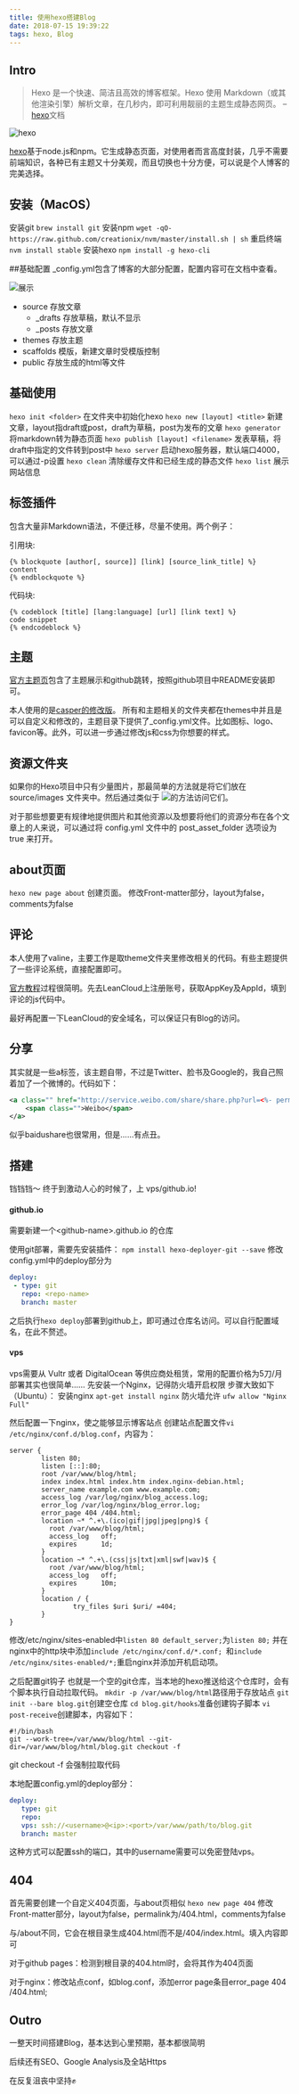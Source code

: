 ```yaml
---
title: 使用hexo搭建Blog
date: 2018-07-15 19:39:22
tags: hexo, Blog
---
```

## Intro
> Hexo 是一个快速、简洁且高效的博客框架。Hexo 使用 Markdown（或其他渲染引擎）解析文章，在几秒内，即可利用靓丽的主题生成静态网页。 –[hexo](https://hexo.io/zh-cn/docs/index.html)文档

![hexo](hexo_intro.png)

[hexo](https://hexo.io/zh-cn/)基于node.js和npm。它生成静态页面，对使用者而言高度封装，几乎不需要前端知识，各种已有主题又十分美观，而且切换也十分方便，可以说是个人博客的完美选择。

## 安装（MacOS）
安装git `brew install git`
安装npm `wget -qO- https://raw.github.com/creationix/nvm/master/install.sh | sh`
重启终端 `nvm install stable`
安装hexo `npm install -g hexo-cli`

##基础配置
_config.yml包含了博客的大部分配置，配置内容可在文档中查看。

![展示](dir.png)
* source 存放文章
  * _drafts 存放草稿，默认不显示
  * _posts 存放文章
* themes 存放主题
* scaffolds 模版，新建文章时受模版控制
* public 存放生成的html等文件

## 基础使用
`hexo init <folder>` 在文件夹中初始化hexo
`hexo new [layout] <title>` 新建文章，layout指draft或post，draft为草稿，post为发布的文章
`hexo generator` 将markdown转为静态页面
`hexo publish [layout] <filename>` 发表草稿，将draft中指定的文件转到post中
`hexo server` 启动hexo服务器，默认端口4000，可以通过-p设置
`hexo clean` 清除缓存文件和已经生成的静态文件
`hexo list` 展示网站信息

## 标签插件
包含大量非Markdown语法，不便迁移，尽量不使用。两个例子：

引用块:
```
{% blockquote [author[, source]] [link] [source_link_title] %}
content
{% endblockquote %}
```

代码块:
```
{% codeblock [title] [lang:language] [url] [link text] %}
code snippet
{% endcodeblock %}
```

## 主题
[官方主题页](https://hexo.io/themes/)包含了主题展示和github跳转，按照github项目中README安装即可。

本人使用的是[casper的修改版](https://github.com/kywk/hexo-theme-casper)。
所有和主题相关的文件夹都在themes中并且是可以自定义和修改的，主题目录下提供了_config.yml文件。比如图标、logo、favicon等。此外，可以进一步通过修改js和css为你想要的样式。

## 资源文件夹
如果你的Hexo项目中只有少量图片，那最简单的方法就是将它们放在 source/images 文件夹中。然后通过类似于 ![](/images/image.jpg)的方法访问它们。

对于那些想要更有规律地提供图片和其他资源以及想要将他们的资源分布在各个文章上的人来说，可以通过将 config.yml 文件中的 post_asset_folder 选项设为 true 来打开。

## about页面
`hexo new page about` 创建页面。
修改Front-matter部分，layout为false，comments为false

## 评论
本人使用了valine，主要工作是取theme文件夹里修改相关的代码。有些主题提供了一些评论系统，直接配置即可。

[官方教程](https://valine.js.org/quickstart.html)过程很简明。先去LeanCloud上注册账号，获取AppKey及AppId，填到评论的js代码中。

最好再配置一下LeanCloud的安全域名，可以保证只有Blog的访问。

## 分享
其实就是一些a标签，该主题自带，不过是Twitter、脸书及Google的，我自己照着加了一个微博的。代码如下：

```xml
<a class="" href="http://service.weibo.com/share/share.php?url=<%- permalink %>" onclick="window.open(this.href, 'weibo-share', 'width=550,height=235');return false;">
    <span class="">Weibo</span>
</a>
```
似乎baidushare也很常用，但是……有点丑。

## 搭建
铛铛铛～ 终于到激动人心的时候了，上 vps/github.io!

#### github.io
需要新建一个&lt;github-name&gt;.github.io 的仓库

使用git部署，需要先安装插件： `npm install hexo-deployer-git --save`
修改config.yml中的deploy部分为

```yml
deploy:
 - type: git
   repo: <repo-name>
   branch: master
```
之后执行`hexo deploy`部署到github上，即可通过仓库名访问。可以自行配置域名，在此不赘述。

#### vps
vps需要从 Vultr 或者 DigitalOcean 等供应商处租赁，常用的配置价格为5刀/月
部署其实也很简单…… 先安装一个Nginx，记得防火墙开启权限 步骤大致如下（Ubuntu）：
安装nginx `apt-get install nginx`
防火墙允许 `ufw allow "Nginx Full"`

然后配置一下nginx，使之能够显示博客站点
创建站点配置文件`vi /etc/nginx/conf.d/blog.conf`，内容为：
```
server {
        listen 80;
        listen [::]:80;
        root /var/www/blog/html;
        index index.html index.htm index.nginx-debian.html;
        server_name example.com www.example.com;
        access_log /var/log/nginx/blog_access.log;
        error_log /var/log/nginx/blog_error.log;
        error_page 404 /404.html;
        location ~* ^.+\.(ico|gif|jpg|jpeg|png)$ {
          root /var/www/blog/html;
          access_log   off;
          expires      1d;
        }
        location ~* ^.+\.(css|js|txt|xml|swf|wav)$ {
          root /var/www/blog/html;
          access_log   off;
          expires      10m;
        }
        location / {
                try_files $uri $uri/ =404;
        }
}
```
修改/etc/nginx/sites-enabled中`listen 80 default_server;`为`listen 80;`
并在nginx中的http块中添加`include /etc/nginx/conf.d/*.conf; `和`include /etc/nginx/sites-enabled/*;`重启nginx并添加开机启动项。

之后配置git钩子 也就是一个空的git仓库，当本地的hexo推送给这个仓库时，会有个脚本执行自动拉取代码。
`mkdir -p /var/www/blog/html`路径用于存放站点
`git init --bare blog.git`创建空仓库
`cd blog.git/hooks`准备创建钩子脚本
`vi post-receive`创建脚本，内容如下：

```shell
#!/bin/bash
git --work-tree=/var/www/blog/html --git-dir=/var/www/blog/html/blog.git checkout -f
```
git checkout -f 会强制拉取代码

本地配置config.yml的deploy部分：
```yml
deploy:
   type: git
   repo: 
   vps: ssh://<username>@<ip>:<port>/var/www/path/to/blog.git
   branch: master
```
这种方式可以配置ssh的端口，其中的username需要可以免密登陆vps。

## 404
首先需要创建一个自定义404页面，与about页相似 `hexo new page 404`
修改Front-matter部分，layout为false，permalink为/404.html，comments为false

与/about不同，它会在根目录生成404.html而不是/404/index.html。填入内容即可

对于github pages：检测到根目录的404.html时，会将其作为404页面

对于nginx：修改站点conf，如blog.conf，添加error page条目error_page 404 /404.html;

## Outro
一整天时间搭建Blog，基本达到心里预期，基本都很简明

后续还有SEO、Google Analysis及全站Https

在反复沮丧中坚持✊